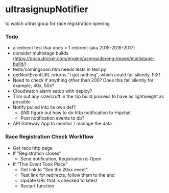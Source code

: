 # ultrasignupNotifier
to watch ultrasignup for race registration opening


### Todo

* a redirect test that does > 1 redirect (aka 2015-2016-2017)
* consider multistage builds (https://docs.docker.com/engine/userguide/eng-image/multistage-build/)
* tests/comingsoon.htm needs tests in test.py
* getNextEventURL returns "i got nothing", which could fail silently. FIX!
* Need to check if anything other than 200? Does this fail silently for example, 40x, 50x?
* Cloudwatch alarm setup with deploy?
* Trim out any size/cruft in the zip build process to have as lightweight as possible
* Notify pulled into its own def?
  * SNS figure out how to do http notification to Hipchat
  * Post notification events to db?
* API Gateway App to monitor / manage the data

### Race Registration Check Workflow
* Get race http page
* If "Registration closes"
  * Send notification, Registration is Open
* If "This Event Took Place"
  * Get link to "See the 20xx event"
  * Test link for redirects, follow them to the end
  * Update URL that is checked to latest
  * Restart function
